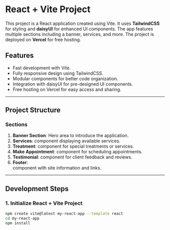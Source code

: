 # React + Vite Project

This project is a React application created using Vite. It uses **TailwindCSS** for styling and **daisyUI** for enhanced UI components. The app features multiple sections including a banner, services, and more. The project is deployed on **Vercel** for free hosting.

## Features

- Fast development with Vite.
- Fully responsive design using TailwindCSS.
- Modular components for better code organization.
- Integration with daisyUI for pre-designed UI components.
- Free hosting on Vercel for easy access and sharing.

---

## Project Structure

### Sections

1. **Banner Section**: Hero area to introduce the application.
2. **Services**: <Services/> component displaying available services.
3. **Treatment**: <Treatment/> component for special treatments or services.
4. **Make Appointment**: <MakeAppointment/> component for scheduling appointments.
5. **Testimonial**: <Testimonial/> component for client feedback and reviews.
6. **Footer**: <Footer/> component with site information and links.

---

## Development Steps

### 1. Initialize React + Vite Project
```bash
npm create vite@latest my-react-app --template react
cd my-react-app
npm install
